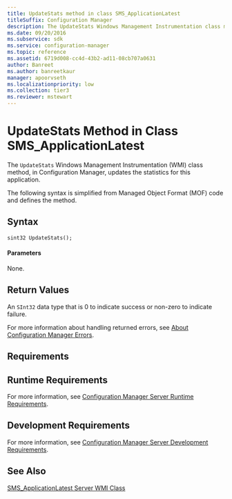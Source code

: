 ```yaml
---
title: UpdateStats method in class SMS_ApplicationLatest
titleSuffix: Configuration Manager
description: The UpdateStats Windows Management Instrumentation class method, in Configuration Manager, updates the statistics for this application.
ms.date: 09/20/2016
ms.subservice: sdk
ms.service: configuration-manager
ms.topic: reference
ms.assetid: 6719d008-cc4d-43b2-ad11-08cb707a0631
author: Banreet
ms.author: banreetkaur
manager: apoorvseth
ms.localizationpriority: low
ms.collection: tier3
ms.reviewer: mstewart
---
```

# UpdateStats Method in Class SMS_ApplicationLatest
The `UpdateStats` Windows Management Instrumentation (WMI) class method, in Configuration Manager, updates the statistics for this application.

 The following syntax is simplified from Managed Object Format (MOF) code and defines the method.

## Syntax

```
sint32 UpdateStats();
```

#### Parameters
 None.

## Return Values
 An  `SInt32` data type that is 0 to indicate success or non-zero to indicate failure.

 For more information about handling returned errors, see [About Configuration Manager Errors](../../../develop/core/understand/about-configuration-manager-errors.md).

## Requirements

## Runtime Requirements
 For more information, see [Configuration Manager Server Runtime Requirements](../../../develop/core/reqs/server-runtime-requirements.md).

## Development Requirements
 For more information, see [Configuration Manager Server Development Requirements](../../../develop/core/reqs/server-development-requirements.md).

## See Also
 [SMS_ApplicationLatest Server WMI Class](../../../develop/reference/apps/sms_applicationlatest-server-wmi-class.md)
